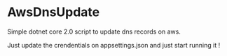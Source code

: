 # AwsDnsUpdate
Simple dotnet core 2.0 script to update dns records on aws.

Just update the crendentials on appsettings.json and just start running it !
